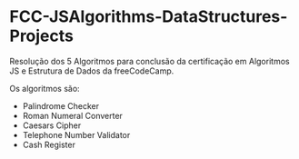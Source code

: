 # FCC-JSAlgorithms-DataStructures-Projects
Resolução dos 5 Algoritmos para conclusão da certificação em Algoritmos JS e Estrutura de Dados da freeCodeCamp. 

Os algoritmos são:
 - Palindrome Checker
 - Roman Numeral Converter
 - Caesars Cipher
 - Telephone Number Validator
 - Cash Register
